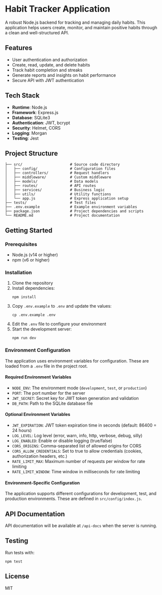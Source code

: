 # Habit Tracker Application

A robust Node.js backend for tracking and managing daily habits. This application helps users create, monitor, and maintain positive habits through a clean and well-structured API.

## Features

- User authentication and authorization
- Create, read, update, and delete habits
- Track habit completion and streaks
- Generate reports and insights on habit performance
- Secure API with JWT authentication

## Tech Stack

- **Runtime**: Node.js
- **Framework**: Express.js
- **Database**: SQLite3
- **Authentication**: JWT, bcrypt
- **Security**: Helmet, CORS
- **Logging**: Morgan
- **Testing**: Jest

## Project Structure

```
├── src/                      # Source code directory
│   ├── config/               # Configuration files
│   ├── controllers/          # Request handlers
│   ├── middleware/           # Custom middleware
│   ├── models/               # Data models
│   ├── routes/               # API routes
│   ├── services/             # Business logic
│   ├── utils/                # Utility functions
│   └── app.js                # Express application setup
├── tests/                    # Test files
├── .env.example              # Example environment variables
├── package.json              # Project dependencies and scripts
└── README.md                 # Project documentation
```

## Getting Started

### Prerequisites

- Node.js (v14 or higher)
- npm (v6 or higher)

### Installation

1. Clone the repository
2. Install dependencies:
   ```
   npm install
   ```
3. Copy `.env.example` to `.env` and update the values:
   ```
   cp .env.example .env
   ```
4. Edit the `.env` file to configure your environment
5. Start the development server:
   ```
   npm run dev
   ```

### Environment Configuration

The application uses environment variables for configuration. These are loaded from a `.env` file in the project root.

#### Required Environment Variables

- `NODE_ENV`: The environment mode (`development`, `test`, or `production`)
- `PORT`: The port number for the server
- `JWT_SECRET`: Secret key for JWT token generation and validation
- `DB_PATH`: Path to the SQLite database file

#### Optional Environment Variables

- `JWT_EXPIRATION`: JWT token expiration time in seconds (default: 86400 = 24 hours)
- `LOG_LEVEL`: Log level (error, warn, info, http, verbose, debug, silly)
- `LOG_ENABLED`: Enable or disable logging (true/false)
- `CORS_ORIGINS`: Comma-separated list of allowed origins for CORS
- `CORS_ALLOW_CREDENTIALS`: Set to true to allow credentials (cookies, authorization headers, etc.)
- `RATE_LIMIT_MAX`: Maximum number of requests per window for rate limiting
- `RATE_LIMIT_WINDOW`: Time window in milliseconds for rate limiting

#### Environment-Specific Configuration

The application supports different configurations for development, test, and production environments. These are defined in `src/config/index.js`.

## API Documentation

API documentation will be available at `/api-docs` when the server is running.

## Testing

Run tests with:

```
npm test
```

## License

MIT
